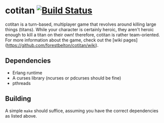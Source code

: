 cotitan [![Build Status](https://secure.travis-ci.org/leroux/cotitan.png)](http://travis-ci.org/leroux/cotitan)
=======
cotitan is a turn-based, multiplayer game that revolves around killing large
things (titans). While your character is certainly heroic, they aren't heroic
enough to kill a titan on their own! therefore, cotitan is rather team-oriented.
For more information about the game, check out the [wiki pages] (https://github.com/forestbelton/cotitan/wiki).

Dependencies
------------
* Erlang runtime
* A curses library (ncurses or pdcurses should be fine)
* pthreads

Building
--------
A simple `make` should suffice, assuming you have the correct dependencies as
listed above.


